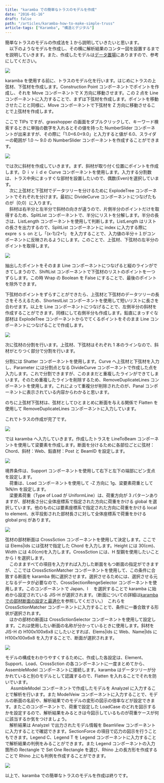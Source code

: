 ```yaml
---
title: "karamba での簡単なトラスのモデルを作成"
date: "2016-01-16"
draft: false
path: "/articles/karamba-how-to-make-simple-truss"
article-tags: ["Karamba", "構造とデジタル"]
---
```


簡単なトラスのモデルの作成法を１から説明していきたいと思います。  
　以下のようなモデルを作成し、その横に解析結果のコンター図を設置するまでを説明していきます。また、作成したモデルは[データ置場](http://rgkr-memo.blogspot.jp/p/blog-page_4.html)にありますので、参考にしてください。

[![](http://1.bp.blogspot.com/-qYg3pRR6y9U/VpnS5yYQM7I/AAAAAAAABIE/UsRNv5JZ_mI/s640/%25E3%2582%25AD%25E3%2583%25A3%25E3%2583%2597%25E3%2582%25B7%25E3%2583%25A7%25E3%2583%25B3%25E7%2594%25A8.JPG)](http://1.bp.blogspot.com/-qYg3pRR6y9U/VpnS5yYQM7I/AAAAAAAABIE/UsRNv5JZ_mI/s1600/%25E3%2582%25AD%25E3%2583%25A3%25E3%2583%2597%25E3%2582%25B7%25E3%2583%25A7%25E3%2583%25B3%25E7%2594%25A8.JPG)

karamba を使用する前に、トラスのモデル化を行います。はじめにトラスの上弦材、下弦材を作成します。Construction Point コンポーネントでポイントを作成し、それを Move コンポーネントで X 方向に移動させます。この 2 点を Line コンポーネントに入力することで、まずは下弦材を作成します。ポイントを移動させたことと同様に、Move コンポーネントで下弦材を Z 方向に移動させることで上弦材を作成します。

ここで TIPs ですが、grasshopper の画面をダブルクリックして、キーワード検索するときに単独の数字を入れるとその値を持った NumberSlider コンポーネントが出来ますが、その際に「1.0<6.0<9.0」と入力すると値が 6.0、スライダーの範囲が 1.0 ～ 9.0 の NumberSlider コンポーネントを作成することができます。

[![](http://2.bp.blogspot.com/-Tr6EGrFhCJg/VpnW84ltX3I/AAAAAAAABIQ/VBTKvB5Cb84/s640/%25E4%25B8%258A%25E4%25B8%258B%25E3%2583%25A9%25E3%2582%25A4%25E3%2583%25B3%25E3%2581%25AE%25E4%25BD%259C%25E6%2588%2590.JPG)](http://2.bp.blogspot.com/-Tr6EGrFhCJg/VpnW84ltX3I/AAAAAAAABIQ/VBTKvB5Cb84/s1600/%25E4%25B8%258A%25E4%25B8%258B%25E3%2583%25A9%25E3%2582%25A4%25E3%2583%25B3%25E3%2581%25AE%25E4%25BD%259C%25E6%2588%2590.JPG)

では次に斜材を作成していきます。まず、斜材が取り付く位置にポイントを作成します。Ｄｉｖｉｄｅ Curve コンポーネントを使用します。入力する分割数は、トラス中央にまっすぐな部材を設置したいので、偶数(Even)を選択しています。  
　次に上弦材と下弦材でデータツリーを分けるために ExplodeTree コンポーネントでそれぞれを分けます。最初に DivideCurve コンポーネントにつなげたものが｛0;0｝に入ります。  
　斜材は右半分と左半分で斜材の向きが違うので、片側半分のポイントだけを取得するため、SplitList コンポーネントで、半分にリストを分解します。半分の長さは、ListLength コンポーネントを使用して判断します。ListLength はリストの長さを出力するので、SplitList コンポーネントに index に入力する際に expre ｓｓ on とし「(x-1)/2+1」 を入力することで、入力値の半分＋１がコンポーネントに反映されるようにします。このことで、上弦材、下弦材の左半分のポイントを取得します。

[![](http://1.bp.blogspot.com/-C3E4c5B93nI/VpnjuV_z4vI/AAAAAAAABIg/0n2D7N7tWp8/s640/%25E5%25B7%25A6%25E5%258D%258A%25E5%2588%2586%25E3%2581%25AE%25E3%2583%259D%25E3%2582%25A4%25E3%2583%25B3%25E3%2583%2588%25E5%258F%2596%25E5%25BE%2597.JPG)](http://1.bp.blogspot.com/-C3E4c5B93nI/VpnjuV_z4vI/AAAAAAAABIg/0n2D7N7tWp8/s1600/%25E5%25B7%25A6%25E5%258D%258A%25E5%2588%2586%25E3%2581%25AE%25E3%2583%259D%25E3%2582%25A4%25E3%2583%25B3%25E3%2583%2588%25E5%258F%2596%25E5%25BE%2597.JPG)

抽出したポイントをそのまま Line コンポーネントにつなげると縦のラインができてしまうので、ShiftList コンポーネントで下弦材のリストのポイントを一つずらします。この時 Wrap の Boolean を False にすることで、最後のポイントを除外できます。

下弦材のポイントをずらすことができたら、上弦材と下弦材のデータツリーの長さをそろえるため、ShortestList コンポーネントを使用して短いリストに長さを合わせます。以上を Line コンポーネントにつなげることで、左側半分の斜材を作成することができます。同様にして右側半分も作成します。鉛直にまっすぐな部材は ExplodeTree コンポーネントからでてくるポイントをそのまま Line コンポーネントにつなげることで作成します。

[![](http://1.bp.blogspot.com/-GDpCkiwi7Xk/VpnpOeA6xGI/AAAAAAAABI4/Gr2M86hQYl0/s640/%25E6%2596%259C%25E6%259D%2590%25E5%25AE%258C%25E6%2588%2590.JPG)](http://1.bp.blogspot.com/-GDpCkiwi7Xk/VpnpOeA6xGI/AAAAAAAABI4/Gr2M86hQYl0/s1600/%25E6%2596%259C%25E6%259D%2590%25E5%25AE%258C%25E6%2588%2590.JPG)

次に弦材の分割を行います。上弦材、下弦材はそれぞれ 1 本のラインなので、斜材がとりつく部分で分割を行います。

分割には Shatter コンポーネントを使用します。Curve へ上弦材と下弦材を入力し、Parameter には分割点となる DivideCurve コンポーネントで作成した点を入力します。これで分割できますが、このままだと重複したラインができてしまいます。そのため重複したラインを削除するため、RemoveDuplicateLines コンポーネントを使用します。これによって重複分が削除されたのが、Panal コンポーネントに表示されている内容からわかると思います。

のちに上弦材下弦材は、弦材としてひとまとめに断面を与える関係で Flatten を使用して RemoveDuplicateLines コンポーネントに入力しています。

これでトラスの作成が完了です。

[![](http://4.bp.blogspot.com/-V91AKnp8emo/VpnriO5_J4I/AAAAAAAABJE/aek5nfD2Lyo/s640/%25E5%25BC%25A6%25E6%259D%2590%25E5%2588%2586%25E5%2589%25B2.JPG)](http://4.bp.blogspot.com/-V91AKnp8emo/VpnriO5_J4I/AAAAAAAABJE/aek5nfD2Lyo/s1600/%25E5%25BC%25A6%25E6%259D%2590%25E5%2588%2586%25E5%2589%25B2.JPG)

では karamba へ入力していきます。作成したトラスを LineToBeam コンポーネントを使用して梁要素を作成します。断面を分けるために各部位ごとに弦材：Chord、斜材：Web、鉛直材：Post と BeamID を設定します。

[![](http://1.bp.blogspot.com/-eVoA9VCXltQ/VpnwHdl9nAI/AAAAAAAABJQ/UMhWNcWd1iI/s640/%25E8%25A6%2581%25E7%25B4%25A0%25E4%25BD%259C%25E6%2588%2590.JPG)](http://1.bp.blogspot.com/-eVoA9VCXltQ/VpnwHdl9nAI/AAAAAAAABJQ/UMhWNcWd1iI/s1600/%25E8%25A6%2581%25E7%25B4%25A0%25E4%25BD%259C%25E6%2588%2590.JPG)

境界条件は、Support コンポーネントを使用して右下と左下の端部にピン支点を設定します。  
　荷重は、Load コンポーネントを使用して -Z 方向に 1g、梁要素荷重として 1kN/m を設定します。  
　梁要素荷重（Type of Load が UniformLine）は、荷重方向が 3 パターンありますが、部材長さ分に全体座標系で指定された方向に荷重をかける global を選択しています。他のものには要素座標系で指定された方向に荷重をかける local to element、水平投影された部材長さに対して全体座標系で荷重をかける global proj があります。

[![](http://4.bp.blogspot.com/-b6H8IGe7Wpo/Vpn0AhZ2dVI/AAAAAAAABJk/EBgm2n5k2B8/s640/%25E8%258D%25B7%25E9%2587%258D%25E3%2581%25A8%25E5%25A2%2583%25E7%2595%258C%25E6%259D%25A1%25E4%25BB%25B6.JPG)](http://4.bp.blogspot.com/-b6H8IGe7Wpo/Vpn0AhZ2dVI/AAAAAAAABJk/EBgm2n5k2B8/s1600/%25E8%258D%25B7%25E9%2587%258D%25E3%2581%25A8%25E5%25A2%2583%25E7%2595%258C%25E6%259D%25A1%25E4%25BB%25B6.JPG)

弦材の部材断面は CrossSction コンポーネントを使用して決定します。ここでは Elems|Ids には弦材で指定した Chord を入力します。Height には 30(cm)、Width には 4.0(cm)を入力します。CrossSction には、H 型鋼を使用したいことから I を選択します。  
　このまますべての項目を入力すれば入力した断面をもつ断面の指定ができますが、ここでは CrossSctionMatcher コンポーネントを使用して、この条件に合致する断面を karamba 側に選択させます。選択させるためには、選択させる元となるデータが必要なので、CrossSectionRengeSelector コンポーネントを使用します。このコンポーネントで Japan、I 　を選択することで karamba に始めから設定されている JIS-H が選択されます。（断面についての詳細は[karamba での部材断面の設定と最適化](http://rgkr-memo.blogspot.com/2015/09/blog-post.html)を参照してください。）　これらを CrossSctionMatcher コンポーネントに入力することで、条件に一番合致する形状が選択されます。  
　ほかの部材の断面は CrossSctionSelector コンポーネントを使用して設定します。これは使用したい断面の名称が分かっているときに使用します。斜材を JIS-H の H100x100x6x8 にしたいとすれば、Elems|Ids に Web、Name|Ids に H100x100x6x8 を入力することで、断面が選択されます。

[![](http://4.bp.blogspot.com/-W6LM70DpB3I/Vpn6mB1P5UI/AAAAAAAABJ0/78grDCcojTg/s640/%25E6%2596%25AD%25E9%259D%25A2%25E3%2581%25AE%25E8%25A8%25AD%25E5%25AE%259A.JPG)](http://4.bp.blogspot.com/-W6LM70DpB3I/Vpn6mB1P5UI/AAAAAAAABJ0/78grDCcojTg/s1600/%25E6%2596%25AD%25E9%259D%25A2%25E3%2581%25AE%25E8%25A8%25AD%25E5%25AE%259A.JPG)

モデルの構成をわかりやすくするために、作成した各設定は、Element、Support、Load、CrossSction の各コンポーネントに一度まとめてから、AssembleModel コンポーネントに接続します。karamba はデータツリーが分かれていると別のモデルとして認識するので、Flatten を入れることでそれを防いでいます。  
　 AssmbleModel コンポーネントで作成したモデルを AnalyzeⅠ に入力することで解析を行います。また ModelVeiw コンポーネントに入力することで、モデルの断面の名前や、解析結果でのモデルの変形の図示の倍率などが設定できます。またこのコンポーネントで、荷重で設定した LoadCase のどれを図示するかを設定するので、解析結果をみるときは今図示しているものが荷重ケースが何に該当するか気をつけましょう。  
　解析結果は AnalyzeⅠ で出力されたモデル情報を BeamView コンポーネントに入力することで確認できます。SectionForce の項目で応力の図示を行うこともできます。Legend C、Legend T を Legend コンポーネントに入力することで解析結果の判例をみることができます。また Legend コンポーネントの入力箇所の Rectangle で Set One Rectangle を選び、Rhino 上の長方形を作成することで Rhino 上にも判例を作成することができます。

[![](http://1.bp.blogspot.com/-BZafiPM-LaY/VpoA7OkmQ1I/AAAAAAAABKE/SA6giMJ0KKI/s640/%25E5%25AE%258C%25E6%2588%2590.JPG)](http://1.bp.blogspot.com/-BZafiPM-LaY/VpoA7OkmQ1I/AAAAAAAABKE/SA6giMJ0KKI/s1600/%25E5%25AE%258C%25E6%2588%2590.JPG)

以上で、karamba での簡単なトラスのモデルを作成は終りです。
